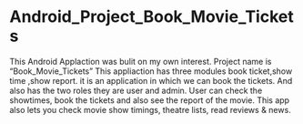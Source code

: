 # Android_Project_Book_Movie_Tickets
This Android Applaction was bulit on my own interest.
Project name is   “Book_Movie_Tickets”
This appliaction has three modules book ticket,show time ,show report.
it is an application in which we can book the tickets.
And also has the two roles they are user and admin.
User can check the showtimes, book the tickets and also see the report of the movie.
 This app also lets you check movie show
timings, theatre lists, read reviews & news.

